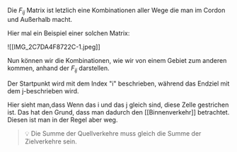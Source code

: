 Die $F_{ij}$ Matrix ist letzlich eine Kombinationen aller Wege die man im Cordon und Außerhalb macht.

Hier mal ein Beispiel einer solchen Matrix:

![[IMG_2C7DA4F8722C-1.jpeg]]

Nun können wir die Kombinationen, wie wir von einem Gebiet zum anderen kommen, anhand der $F_{ij}$ darstellen.

Der Startpunkt wird mit dem Index "i" beschrieben, während das Endziel mit dem j-beschrieben wird.

Hier sieht man,dass Wenn das i und das j gleich sind, diese Zelle gestrichen ist. Das hat den Grund, dass man dadurch den [[Binnenverkehr]] betrachtet. Diesen ist man in der Regel aber weg.

>💡 Die Summe der Quellverkehre muss gleich die Summe der Zielverkehre sein.